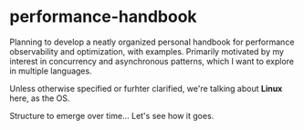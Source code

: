 # performance-handbook

Planning to develop a neatly organized personal handbook for performance observability and optimization, with examples. Primarily motivated by my interest in concurrency and asynchronous patterns, which I want to explore in multiple languages.

Unless otherwise specified or furhter clarified, we're talking about **Linux** here, as the OS.

Structure to emerge over time... Let's see how it goes.
